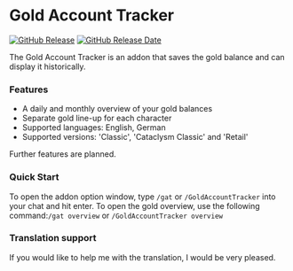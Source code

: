 # Gold Account Tracker

[![GitHub Release](https://img.shields.io/github/v/release/diomsg-code/AccountGoldTracker?logo=github&cacheSeconds=600)](https://github.com/diomsg-code/AccountGoldTracker/releases)
[![GitHub Release Date](https://img.shields.io/github/release-date/diomsg-code/AccountGoldTracker?logo=github&cacheSeconds=600)](https://github.com/diomsg-code/AccountGoldTracker/releases)

The Gold Account Tracker is an addon that saves the gold balance and can display it historically.

### Features

*   A daily and monthly overview of your gold balances
*   Separate gold line-up for each character
*   Supported languages: English, German
*   Supported versions: 'Classic', 'Cataclysm Classic' and 'Retail'

Further features are planned.

### Quick Start

To open the addon option window, type `/gat` or `/GoldAccountTracker` into your chat and hit enter. To open the gold overview, use the following command:`/gat overview` or `/GoldAccountTracker overview`

### Translation support

If you would like to help me with the translation, I would be very pleased.